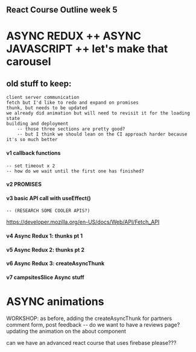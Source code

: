 ## React Course Outline week 5

# ASYNC REDUX ++ ASYNC JAVASCRIPT ++ let's make that carousel

## old stuff to keep:

    client server communication
    fetch but I'd like to redo and expand on promises
    thunk, but needs to be updated
    we already did animation but will need to revisit it for the loading state
    building and deployment
        -- those three sections are pretty good?
        -- but I think we should lean on the CI approach harder because it's so much better

#### v1 callback functions

    -- set timeout x 2
    -- how do we wait until the first one has finished?

#### v2 PROMISES

#### v3 basic API call with useEffect()

    -- (RESEARCH SOME COOLER APIS?)

https://developer.mozilla.org/en-US/docs/Web/API/Fetch_API

#### v4 Async Redux 1: thunks pt 1

#### v5 Async Redux 2: thunks pt 2

#### v6 Async Redux 3: createAsyncThunk

#### v7 campsitesSlice Async stuff

# ASYNC animations

WORKSHOP:
as before, adding the createAsyncThunk for partners
comment form, post feedback
-- do we want to have a reviews page?
updating the animation on the about component

can we have an advanced react course that uses firebase please???
